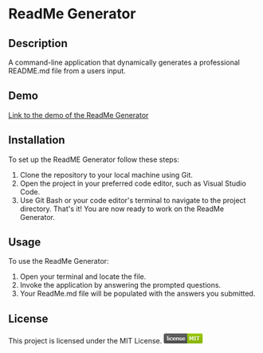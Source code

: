# ReadMe Generator

## Description 
A command-line application that dynamically generates a professional README.md file from a users input.

## Demo
[Link to the demo of the ReadMe Generator](https://drive.google.com/file/d/1v2tmJLYZvyjP9mWBFUbyHxEnL97_efuA/view)

## Installation
To set up the ReadME Generator follow these steps:
1. Clone the repository to your local machine using Git.
2. Open the project in your preferred code editor, such as Visual Studio Code.
3. Use Git Bash or your code editor's terminal to navigate to the project directory.
That's it! You are now ready to work on the ReadMe Generator.

## Usage
To use the ReadMe Generator:
1. Open your terminal and locate the file.
2. Invoke the application by answering the prompted questions.
3. Your ReadMe.md file will be populated with the answers you submitted. 



## License
This project is licensed under the MIT License. ![mit license image](image.png)


   
